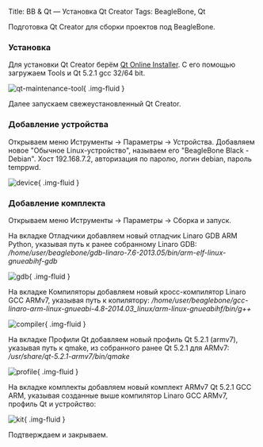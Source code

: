 Title: BB & Qt — Установка Qt Creator
Tags: BeagleBone, Qt

Подготовка Qt Creator для сборки проектов под BeagleBone.
<!-- more -->

### Установка
Для установки Qt Creator берём [Qt Online Installer](http://qt-project.org/downloads). С его помощью загружаем Tools и Qt 5.2.1 gcc 32/64 bit.

![qt-maintenance-tool]({static}/images/posts/2014/07/15/bb-and-qt-setup-qt-creator-1.png){ .img-fluid }


Далее запускаем свежеустановленный Qt Creator.

### Добавление устройства
Открываем меню Иструменты -> Параметры -> Устройства.
Добавляем новое "Обычное Linux-устройство", называем его "BeagleBone Black - Debian".
Хост 192.168.7.2, авторизация по паролю, логин debian, пароль temppwd.

![device]({static}/images/posts/2014/07/15/bb-and-qt-setup-qt-creator-2.png){ .img-fluid }

### Добавление комплекта
Открываем меню Иструменты -> Параметры -> Сборка и запуск.

На вкладке Отладчики добавляем новый отладчик Linaro GDB ARM Python, указывая путь к ранее собранному Linaro GDB:
<i>/home/user/beaglebone/gdb-linaro-7.6-2013.05/bin/arm-elf-linux-gnueabihf-gdb</i>

![gdb]({static}/images/posts/2014/07/15/bb-and-qt-setup-qt-creator-3.png){ .img-fluid }

На вкладке Компиляторы добавляем новый кросс-компилятор Linaro GCC ARMv7, указывая путь к копилятору:
<i>/home/user/beaglebone/gcc-linaro-arm-linux-gnueabi-4.8-2014.03_linux/arm-linux-gnueabihf/bin/g++</i>

![compiler]({static}/images/posts/2014/07/15/bb-and-qt-setup-qt-creator-4.png){ .img-fluid }

На вкладке Профили Qt добавляем новый профиль Qt 5.2.1 (armv7), указывая путь к qmake, из собранного ранее Qt 5.2.1 для ARMv7:
<i>/usr/share/qt-5.2.1-armv7/bin/qmake</i>

![profile]({static}/images/posts/2014/07/15/bb-and-qt-setup-qt-creator-5.png){ .img-fluid }

На вкладке комплекты добавляем новый комплект ARMv7 Qt 5.2.1 GCC ARM, указывая созданные выше компилятор Linaro GCC ARMv7, профиль Qt и устройство:

![kit]({static}/images/posts/2014/07/15/bb-and-qt-setup-qt-creator-6.png){ .img-fluid }

Подтверждаем и закрываем.
